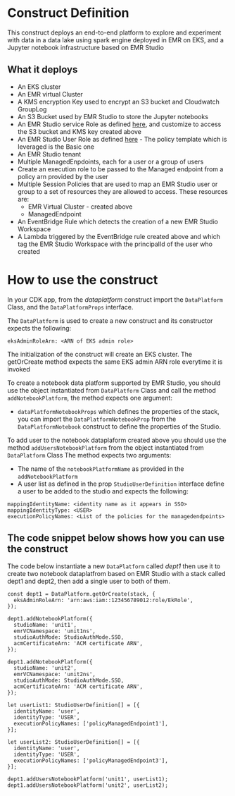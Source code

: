 # Construct Definition

This construct deploys an end-to-end platform to explore and experiment with data in a 
data lake using spark engine deployed in EMR on EKS, and a Jupyter notebook infrastructure based on EMR Studio 

## What it deploys

* An EKS cluster
* An EMR virtual Cluster
* A KMS encryption Key used to encrypt an S3 bucket and Cloudwatch GroupLog  
* An S3 Bucket used by EMR Studio to store the Jupyter notebooks
* An EMR Studio service Role as defined [here][1], and customize to access the S3 bucket and KMS key created above
* An EMR Studio User Role as defined [here][2] - The policy template which is leveraged is the Basic one
* An EMR Studio tenant
* Multiple ManagedEnpdoints, each for a user or a group of users
* Create an execution role to be passed to the Managed endpoint from a policy arn provided by the user  
* Multiple Session Policies that are used to map an EMR Studio user or group to a set of resources they are allowed to access. These resources are:
    * EMR Virtual Cluster - created above
    * ManagedEndpoint
* An EventBridge Rule which detects the creation of a new EMR Studio Workspace
* A Lambda triggered by the EventBridge rule created above and which tag the EMR Studio Workspace with the principalId of the user who created


# How to use the construct

In your CDK app, from the _dataplatform_ construct import the `DataPlatform` Class, and the `DataPlatformProps` interface.

The `DataPlatform` is used to create a new construct and its constructor expects the following:

```
eksAdminRoleArn: <ARN of EKS admin role>
```
The initialization of the construct will create an EKS cluster. 
The getOrCreate method expects the same EKS admin ARN role everytime it is invoked

To create a notebook data platform supported by EMR Studio, you should use the object instantiated from `DataPlatform` Class
and call the method `addNotebookPlatform`, the method expects one argument:
* `dataPlatformNotebookProps` which defines the properties of the stack, you can import the `DataPlatformNotebookProp`
from the `DataPlatformNotebook` construct to define the properties of the Studio.

To add user to the notebook dataplaform created above you should use the method `addUsersNotebookPlatform` from the object instantiated  from `DataPlatform` Class
The method expects two arguments:
* The name of the `notebookPlatformName` as provided in the `addNotebookPlatform`
* A user list as defined in the prop `StudioUserDefinition` interface define a user to be added to the studio and expects the following:

```
mappingIdentityName: <identity name as it appears in SSO>
mappingIdentityType: <USER>
executionPolicyNames: <List of the policies for the managedendpoints>
```


## The code snippet below shows how you can use the construct

The code below instantiate a new `DataPlatform` called _dept1_ then use it to create two notebook dataplatfrom based on EMR Studio 
with a stack called dept1 and dept2, then add a single user to both of them.

```
const dept1 = DataPlatform.getOrCreate(stack, {
  eksAdminRoleArn: 'arn:aws:iam::123456789012:role/EkRole',
});

dept1.addNotebookPlatform({
  studioName: 'unit1',
  emrVCNamespace: 'unit1ns',
  studioAuthMode: StudioAuthMode.SSO,
  acmCertificateArn: 'ACM certificate ARN',
});

dept1.addNotebookPlatform({
  studioName: 'unit2',
  emrVCNamespace: 'unit2ns',
  studioAuthMode: StudioAuthMode.SSO,
  acmCertificateArn: 'ACM certificate ARN',
});

let userList1: StudioUserDefinition[] = [{
  identityName: 'user',
  identityType: 'USER',
  executionPolicyNames: ['policyManagedEndpoint1'],
}];

let userList2: StudioUserDefinition[] = [{
  identityName: 'user',
  identityType: 'USER',
  executionPolicyNames: ['policyManagedEndpoint3'],
}];

dept1.addUsersNotebookPlatform('unit1', userList1);
dept1.addUsersNotebookPlatform('unit2', userList2);
```

[1]: [https://docs.aws.amazon.com/emr/latest/ManagementGuide/emr-studio-service-role.html]
[2]: [https://docs.aws.amazon.com/emr/latest/ManagementGuide/emr-studio-user-permissions.html#emr-studio-basic-permissions-policy]
